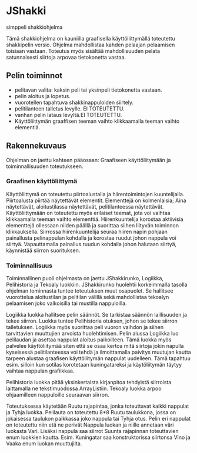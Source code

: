 # JShakki 
simppeli shakkiohjelma

Tämä shakkiohjelma on kauniilla graafisella käyttöliittymällä toteutettu shakkipelin versio. Ohjelma mahdollistaa kahden pelaajan pelaamisen toisiaan vastaan. Toteutus myös sisältää mahdollisuuden pelata satunnaisesti siirtoja arpovaa tietokonetta vastaa. 

## Pelin toiminnot
- pelitavan valita: kaksin peli tai yksinpeli tietokonetta vastaan.
- pelin aloitus ja lopetus.
- vuorotellen tapahtuva shakkinappuloiden siirtely.
- pelitilanteen talletus levylle. EI TOTEUTETTU.
- vanhan pelin lataus levyltä.EI TOTEUTETTU.
- Käyttöliittymän graaffisen teeman vaihto klikkaamalla teeman vaihto elementiä.

## Rakennekuvaus

Ohjelman on jaettu kahteen pääosaan: Graafiseen käyttöliitymään ja toiminnallisuuden toteutukseen.

### Graafinen käyttöliittymä

Käyttöliittymä on toteutettu piirtoalustalla ja hiirentoimintojen kuuntelijalla. Piirtoalusta piirtää näytettävät elementit. Elementtejä on kolmenlaisia; Aina näytettävät, aloitustilassa näytettävät, pelitilanteessa näytettävät. Käyttöliittymään on toteutettu myös erilaiset teemat, jota voi vaihtaa klikkaamalla teeman vaihto elementtiä. Hiirenkuuntelija korostaa aktiivisia elementtejä ollessaan niiden päällä ja suorittaa siihen liityvän toiminnon klikkauksella. Siirrossa hiirenkuuntelija seuraa hiiren napin pohjaan painallusta pelinappulan kohdalla ja korostaa ruudut johon nappula voi siirtyä. Vapauttamalla painallus ruudun kohdalla johon halutaan siirtyä, käynnistää siirron suorituksen.

### Toiminnallisuus

Toiminnallinen puoli ohjelmasta on jaettu JShakkirunko, Logiikka, Pelihistoria ja Tekoaly luokkiin. 
JShakkirunko huolehtii korkeimmalla tasolla ohjelman tominnasta tuntee toteutuksen muut osapuolet. Se hallitsee vuorottelua aloitustilan ja pelitilan välillä sekä mahdollistaa tekoalyn pelaamisen joko valkoisilla tai mustilla nappuloilla.

Logiikka luokka hallitsee pelin säännöt. Se tarkistaa säännön laillisuuden ja tekee siirron. Luokka tuntee Pelihistoria otuksen, johon se tekee siirron talletuksen. Logiikka myös suorittaa peli vuoron vaihdon ja siihen tarvittavien muuttujien arvoista huolehtimisen. Pelin alussa Logiikka luo pelilaudan ja asettaa nappulat aloitus paikoilleen. Tämä luokka myös palvelee käyttöliitymää siten että se osaa kertoa mitä siirtoja jokin napulla kyseisessä pelitilanteessa voi tehdä ja ilmoittamalla paivitys muutujan kautta tarpeen alustaa graafisen käyttöliitymän nappulat uudelleen. Tämä tapahtuu esim. silloin kun sotilas korotetaan kuningatareksi ja käytöliitymän täytyy vaihtaa nappulan grafiikkaa.

Pelihistoria luokka pitää yksinkertaista kirjanpitoa tehdyistä siirroista laittamalla ne tekstimuodossa ArrayListiin. Tekoaly luokka arpoo ohjaamilleen nappuloille seuraavan siirron.

Toteutuksessa käytetään Ruutu rajapintaa, jonka toteuttavat kaikki nappulat ja Tyhja luokka. Pelilauta on toteutettu 8*8 Ruutu taulukkona, jossa on jokaisessa taulukon paikkassa joko nappula tai Tyhja otus. Pelin eri nappulat on toteutettu niin etä ne perivät Nappula luokan ja niille annetaan väri luokasta Vari. Lisäksi nappula saa siirrot Suunta rajapinnan toteuttavien enum luokkien kautta. Esim. Kuningatar saa konstruktorissa siirtonsa Vino ja Vaaka enum luokan muuttujilta.




